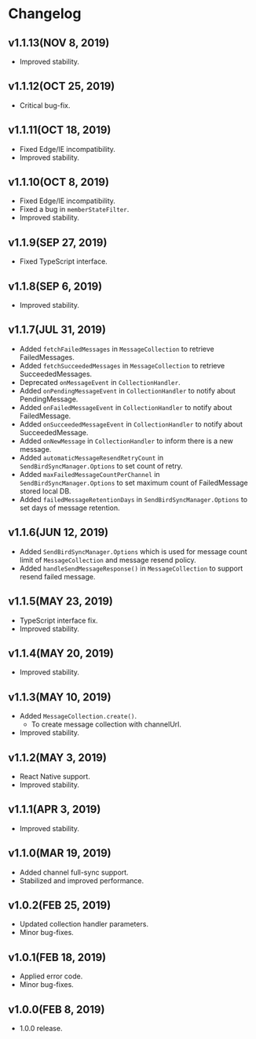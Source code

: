 Changelog
=========

## v1.1.13(NOV 8, 2019)
 * Improved stability.

## v1.1.12(OCT 25, 2019)
 * Critical bug-fix.

## v1.1.11(OCT 18, 2019)
 * Fixed Edge/IE incompatibility.
 * Improved stability.

## v1.1.10(OCT 8, 2019)
 * Fixed Edge/IE incompatibility.
 * Fixed a bug in `memberStateFilter`.
 * Improved stability.

## v1.1.9(SEP 27, 2019)
 * Fixed TypeScript interface.

## v1.1.8(SEP 6, 2019)
 * Improved stability.
 
## v1.1.7(JUL 31, 2019)
 * Added `fetchFailedMessages` in `MessageCollection` to retrieve FailedMessages.  
 * Added `fetchSucceededMessages` in `MessageCollection` to retrieve SucceededMessages.  
 * Deprecated `onMessageEvent` in `CollectionHandler`.    
 * Added `onPendingMessageEvent` in `CollectionHandler` to notify about PendingMessage.  
 * Added `onFailedMessageEvent` in `CollectionHandler` to notify about FailedMessage.  
 * Added `onSucceededMessageEvent` in `CollectionHandler` to notify about SucceededMessage.  
 * Added `onNewMessage` in `CollectionHandler` to inform there is a new message.
 * Added `automaticMessageResendRetryCount` in `SendBirdSyncManager.Options` to set count of retry.  
 * Added `maxFailedMessageCountPerChannel` in `SendBirdSyncManager.Options` to set maximum count of FailedMessage stored local DB.  
 * Added `failedMessageRetentionDays` in `SendBirdSyncManager.Options` to set days of message retention.  
 
## v1.1.6(JUN 12, 2019)
 * Added `SendBirdSyncManager.Options` which is used for message count limit of `MessageCollection` and message resend policy.   
 * Added `handleSendMessageResponse()` in `MessageCollection` to support resend failed message.  

## v1.1.5(MAY 23, 2019)
 * TypeScript interface fix.
 * Improved stability.

## v1.1.4(MAY 20, 2019)
 * Improved stability.

## v1.1.3(MAY 10, 2019)
 * Added `MessageCollection.create()`.
   * To create message collection with channelUrl.
 * Improved stability.

## v1.1.2(MAY 3, 2019)
 * React Native support.
 * Improved stability.

## v1.1.1(APR 3, 2019)
 * Improved stability.

## v1.1.0(MAR 19, 2019)
 * Added channel full-sync support.
 * Stabilized and improved performance.

## v1.0.2(FEB 25, 2019)
 * Updated collection handler parameters.
 * Minor bug-fixes.

## v1.0.1(FEB 18, 2019)
 * Applied error code.
 * Minor bug-fixes.

## v1.0.0(FEB 8, 2019)
 * 1.0.0 release.